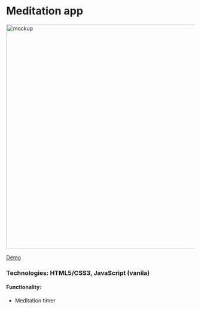 # Meditation app

<img src="https://cdn.glitch.global/b796fac7-8be1-47ea-bf80-36d588d7054b/mock14.png?v=1706743584557" alt="mockup" width="600px">

[Demo](https://js-module11-1st-app-darla.glitch.me)

<h3>Technologies: HTML5/CSS3, JavaScript (vanila)</h3>

<h4>Functionality:</h4>
 <ul> 
  <li> Meditation timer</li>
 </ul>